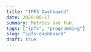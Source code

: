 ```yaml
---
title: "IPFS Dashboard"
date: 2020-08-17
summary: Metrics are fun.
tags: ["ipfs", "programming"]
slug: "ipfs-dashboard"
draft: true
---
```



